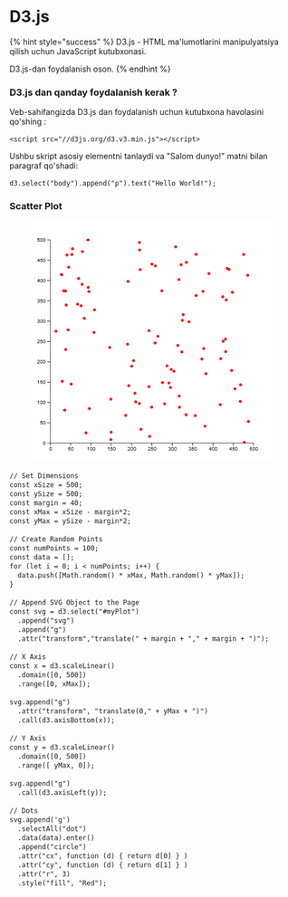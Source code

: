 # D3.js

{% hint style="success" %}
D3.js - HTML ma'lumotlarini manipulyatsiya qilish uchun JavaScript kutubxonasi.

D3.js-dan foydalanish oson.
{% endhint %}

### D3.js dan qanday foydalanish kerak ?

Veb-sahifangizda D3.js dan foydalanish uchun kutubxona havolasini qo'shing :

```
<script src="//d3js.org/d3.v3.min.js"></script>
```

Ushbu skript asosiy elementni tanlaydi va "Salom dunyo!" matni bilan paragraf qo'shadi:

```
d3.select("body").append("p").text("Hello World!");
```

### Scatter Plot

<figure><img src="../../.gitbook/assets/image (572).png" alt=""><figcaption></figcaption></figure>

```
// Set Dimensions
const xSize = 500;
const ySize = 500;
const margin = 40;
const xMax = xSize - margin*2;
const yMax = ySize - margin*2;

// Create Random Points
const numPoints = 100;
const data = [];
for (let i = 0; i < numPoints; i++) {
  data.push([Math.random() * xMax, Math.random() * yMax]);
}

// Append SVG Object to the Page
const svg = d3.select("#myPlot")
  .append("svg")
  .append("g")
  .attr("transform","translate(" + margin + "," + margin + ")");

// X Axis
const x = d3.scaleLinear()
  .domain([0, 500])
  .range([0, xMax]);

svg.append("g")
  .attr("transform", "translate(0," + yMax + ")")
  .call(d3.axisBottom(x));

// Y Axis
const y = d3.scaleLinear()
  .domain([0, 500])
  .range([ yMax, 0]);

svg.append("g")
  .call(d3.axisLeft(y));

// Dots
svg.append('g')
  .selectAll("dot")
  .data(data).enter()
  .append("circle")
  .attr("cx", function (d) { return d[0] } )
  .attr("cy", function (d) { return d[1] } )
  .attr("r", 3)
  .style("fill", "Red");
```
